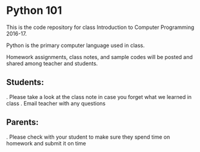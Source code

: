 # Python 101
This is the code repository for class Introduction to Computer Programming 2016-17.

Python is the primary computer language used in class.

Homework assignments, class notes, and sample codes will be posted and shared among teacher and students.

## Students:
  . Please take a look at the class note in case you forget what we learned in class
  . Email teacher with any questions

## Parents: 
  . Please check with your student to make sure they spend time on homework and submit it on time
